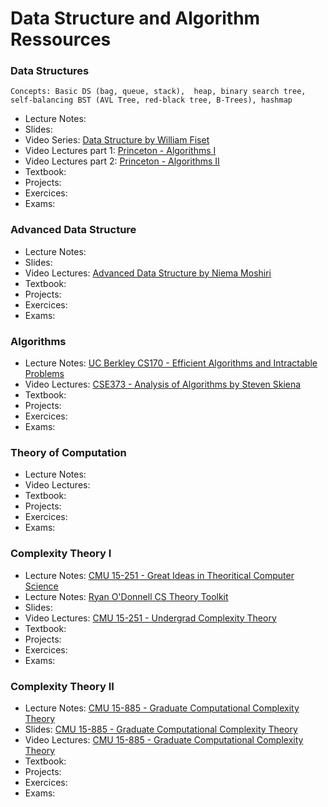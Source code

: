 # Data Structure and Algorithm Ressources

### Data Structures

``Concepts: Basic DS (bag, queue, stack),  heap, binary search tree, self-balancing BST (AVL Tree, red-black tree, B-Trees), hashmap ``

- Lecture Notes:
- Slides:
- Video Series: [Data Structure by William Fiset](https://www.youtube.com/playlist?list=PLDV1Zeh2NRsB6SWUrDFW2RmDotAfPbeHu)
- Video Lectures part 1: [Princeton - Algorithms I](https://www.coursera.org/learn/algorithms-part1)
- Video Lectures part 2: [Princeton - Algorithms II](https://www.coursera.org/learn/algorithms-part2)
- Textbook:
- Projects:
- Exercices:
- Exams:

### Advanced Data Structure

- Lecture Notes:
- Slides:
- Video Lectures: [Advanced Data Structure by Niema Moshiri](https://www.youtube.com/playlist?list=PLM_KIlU0WoXmkV4QB1Dg8PtJaHTdWHwRS)
- Textbook:
- Projects:
- Exercices:
- Exams:

### Algorithms

- Lecture Notes: [UC Berkley CS170 - Efficient Algorithms and Intractable Problems](https://inst.eecs.berkeley.edu/~cs170/fa20/)
- Video Lectures: [CSE373 - Analysis of Algorithms by Steven Skiena](https://www.youtube.com/playlist?list=PLOtl7M3yp-DX6ic0HGT0PUX_wiNmkWkXx)
- Textbook:
- Projects:
- Exercices:
- Exams:

### Theory of Computation

- Lecture Notes:
- Video Lectures:
- Textbook:
- Projects:
- Exercices:
- Exams:

### Complexity Theory I

- Lecture Notes: [CMU 15-251 - Great Ideas in Theoritical Computer Science](http://www.cs.cmu.edu/~15251/schedule.html)
- Lecture Notes: [Ryan O'Donnell CS Theory Toolkit](http://www.cs.cmu.edu/~odonnell/papers/cs-theory-toolkit-lecture-notes.pdf)
- Slides:
- Video Lectures: [CMU 15-251 - Undergrad Complexity Theory](https://www.youtube.com/playlist?list=PLm3J0oaFux3YL5vLXpzOyJiLtqLp6dCW2)
- Textbook:
- Projects:
- Exercices:
- Exams:

### Complexity Theory II

- Lecture Notes: [CMU 15-885 - Graduate Computational Complexity Theory](http://www.cs.cmu.edu/~odonnell/complexity17/odonnell-graduate-complexity-notes.pdf)
- Slides: [CMU 15-885 - Graduate Computational Complexity Theory](http://www.cs.cmu.edu/~odonnell/complexity17/)
- Video Lectures: [CMU 15-885 - Graduate Computational Complexity Theory](https://www.youtube.com/playlist?list=PLm3J0oaFux3b8Gg1DdaJOzYNsaXYLAOKH)
- Textbook:
- Projects:
- Exercices:
- Exams:
